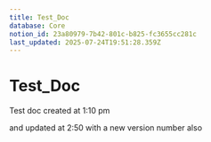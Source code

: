 ```yaml
---
title: Test_Doc
database: Core
notion_id: 23a80979-7b42-801c-b825-fc3655cc281c
last_updated: 2025-07-24T19:51:28.359Z
---
```


# Test_Doc


Test doc created at 1:10 pm


and updated at 2:50 with a new version number also

